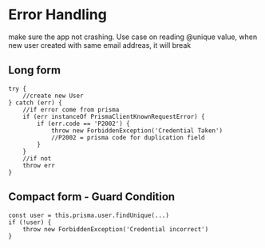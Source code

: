 # Error Handling 
make sure the app not crashing. Use case on reading @unique value, when new user created with same email addreas, it will break
## Long form
```
try {
    //create new User
} catch (err) {
    //if error come from prisma
    if (err instanceOf PrismaClientKnownRequestError) {
        if (err.code == 'P2002') {
            throw new ForbiddenException('Credential Taken')
            //P2002 = prisma code for duplication field
        }
    }
    //if not
    throw err
}
```
## Compact form - Guard Condition
```
const user = this.prisma.user.findUnique(...)
if (!user) {
    throw new ForbiddenException('Credential incorrect')
}
```